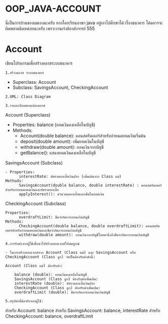 # OOP_JAVA-ACCOUNT
นี่เป็นการบ้านของผมเองนะครับ หากใครเรียนภาษา java อยู่เอาไปศึกษาได้ เรื่องธนาคาร โค้ดอาจจะผิดพลาดนิดหน่อยนะครับ เพราะงานเร่งต้องส่งจารย์ 555 

# Account

เขียนโปรแกรมเพื่อสร้างคลาสระบบธนาคาร 

`1.สร้างคลาส ระบบธนาคาร `

- Superclass: Account 
- Subclass: SavingsAccount, CheckingAccount
  
`2.UML: Class Diagram `



`3.รายละเอียดของแต่ละคลาส `

Account (Superclass) 

   - Properties: balance (ยอดเงินคงเหลือในบัญชี)
   - Methods: 
        - Account(double balance): คอนสตรัคเตอร์สำหรับกำหนดยอดเงินเริ่มต้น 
        - deposit(double amount): เพิ่มยอดเงินในบัญชี 
        - withdraw(double amount): ถอนเงินจากบัญชี 
        - getBalance(): แสดงยอดเงินคงเหลือในบัญชี 
     
 SavingsAccount (Subclass)  
 
    - Properties: 
          interestRate: อัตราดอกเบี้ยเงินฝาก (เพิ่มเติมจาก Class แม่) 
    Methods: 
          SavingsAccount(double balance, double interestRate) : คอนสตรัคเตอร์สำหรับกำหนดยอดเงินและอัตราดอกเบี้ย 
          applyInterest(): คำนวณดอกเบี้ยและเพิ่มในยอดเงิน 
        
CheckingAccount (Subclass) 

    Properties: 
          overdraftLimit: ขีดจำกัดการถอนเกินบัญชี 
    Methods:
          CheckingAccount(double balance, double overdraftLimit): คอนสตรัคเตอร์สำหรับกำหนดยอดเงินและขีดจำกัดการถอนเกินบัญชี 
          withdraw(double amount): ถอนเงินจากบัญชีโดยคำนึงถึงขีดจำกัดการถอนเกินบัญชี 

`4.การรับค่าจากผู้ใช้เพื่อนำไปสร้างออบเจกต์ให้สมบูรณ์`

    - ในการสร้างออบเจกต์จาก Account (Class แม่) และ SavingsAccount หรือ CheckingAccount (Class ลูก) จำเป็นต้องรับค่าดังนี้: 
    
    Account (Class แม่) ต้องรับค่า: 
    
        balance (double): ยอดเงินคงเหลือในบัญชี 
        SavingsAccount (Class ลูก) ต้องรับค่าเพิ่มเติม: 
        interestRate (double): อัตราดอกเบี้ยเงินฝาก 
        CheckingAccount (Class ลูก) ต้องรับค่าเพิ่มเติม: 
        overdraftLimit (double): ขีดจำกัดการถอนเงินเกินบัญชี 

`5.สรุปค่าที่ต้องรับจากผู้ใช้: `

สำหรับ Account: balance 
สำหรับ SavingsAccount: balance, interestRate 
สำหรับ CheckingAccount: balance, overdraftLimit 

 
